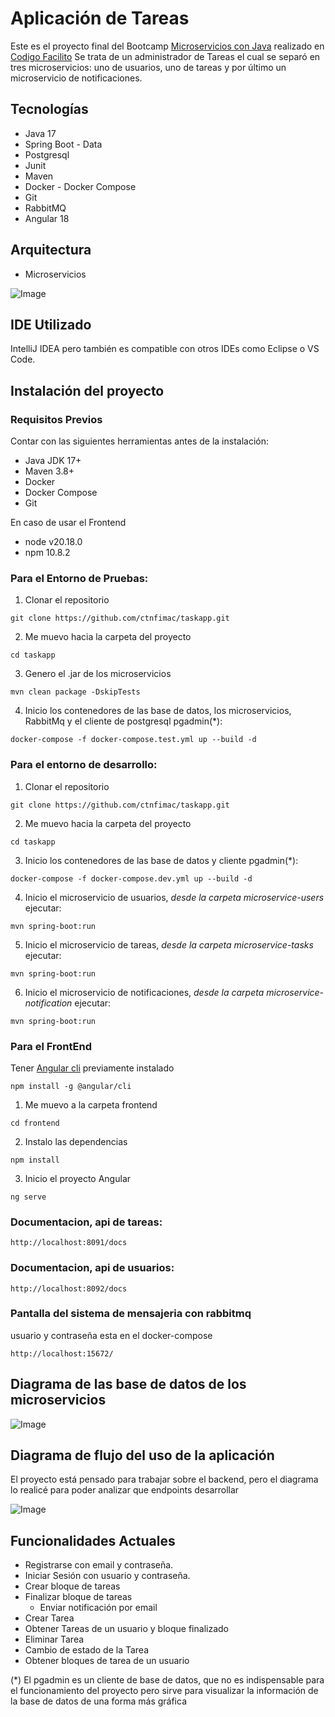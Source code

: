 # Aplicación de Tareas
Este es el proyecto final del Bootcamp [Microservicios con Java](https://codigofacilito.com/programas/java-microservicios)
realizado en [Codigo Facilito](https://codigofacilito.com/)
Se trata de un administrador de Tareas el cual se separó en tres microservicios: uno de usuarios, uno de tareas y por último un microservicio
de notificaciones.


## Tecnologías
- Java 17
- Spring Boot - Data
- Postgresql
- Junit
- Maven
- Docker - Docker Compose
- Git
- RabbitMQ
- Angular 18

## Arquitectura
- Microservicios 

![Image](https://github.com/user-attachments/assets/34cd8a1b-3a5e-4515-9008-bd1c8b3039d6)

## IDE Utilizado
IntelliJ IDEA pero también es compatible con otros IDEs como Eclipse o VS Code.

## Instalación del proyecto

### Requisitos Previos
Contar con las siguientes herramientas antes de la instalación:

- Java JDK 17+
- Maven 3.8+
- Docker
- Docker Compose
- Git

En caso de usar el Frontend
- node v20.18.0
- npm 10.8.2


### Para el Entorno de Pruebas:
1. Clonar el repositorio
```
git clone https://github.com/ctnfimac/taskapp.git
```

2. Me muevo hacia la carpeta del proyecto
```
cd taskapp
```

3. Genero el .jar de los microservicios
```
mvn clean package -DskipTests
```

4. Inicio los contenedores de las base de datos, los microservicios, RabbitMq y el cliente de postgresql pgadmin(*):
```
docker-compose -f docker-compose.test.yml up --build -d
```

### Para el entorno de desarrollo:
1. Clonar el repositorio
```
git clone https://github.com/ctnfimac/taskapp.git
```

2. Me muevo hacia la carpeta del proyecto
```
cd taskapp
```

3. Inicio los contenedores de las base de datos y cliente pgadmin(*):
```
docker-compose -f docker-compose.dev.yml up --build -d
```

4. Inicio el microservicio de usuarios, *desde la carpeta microservice-users* ejecutar:
```
mvn spring-boot:run
```

5. Inicio el microservicio de tareas, *desde la carpeta microservice-tasks* ejecutar:
```
mvn spring-boot:run
```

6. Inicio el microservicio de notificaciones, *desde la carpeta microservice-notification* ejecutar:
```
mvn spring-boot:run
```

### Para el FrontEnd
Tener [Angular cli](https://angular.dev/installation) previamente instalado
```
npm install -g @angular/cli
```
1. Me muevo a la carpeta frontend
```
cd frontend
```

2. Instalo las dependencias
```
npm install
```

3. Inicio el proyecto Angular
```
ng serve
```


### Documentacion, api de tareas:
```
http://localhost:8091/docs
```

### Documentacion, api de usuarios:
```
http://localhost:8092/docs
```
### Pantalla del sistema de mensajeria con rabbitmq
usuario y contraseña esta en el docker-compose
```
http://localhost:15672/
```

## Diagrama de las base de datos de los microservicios
![Image](https://github.com/user-attachments/assets/6d71e9c2-a9ca-491f-b05a-ab7b215a8f3c)

## Diagrama de flujo del uso de la aplicación
El proyecto está pensado para trabajar sobre el backend, pero el diagrama lo realicé para
poder analizar que endpoints desarrollar

![Image](https://github.com/user-attachments/assets/5f40b768-4b39-4a72-a515-65b270e82099)



## Funcionalidades Actuales
- Registrarse con email y contraseña.
- Iniciar Sesión con usuario y contraseña.
- Crear bloque de tareas
- Finalizar bloque de tareas
  - Enviar notificación por email
- Crear Tarea
- Obtener Tareas de un usuario y bloque finalizado
- Eliminar Tarea
- Cambio de estado de la Tarea
- Obtener bloques de tarea de un usuario


(*) El pgadmin es un cliente de base de datos, que no es indispensable para el funcionamiento del proyecto pero sirve 
para visualizar la información de la base de datos de una forma más gráfica